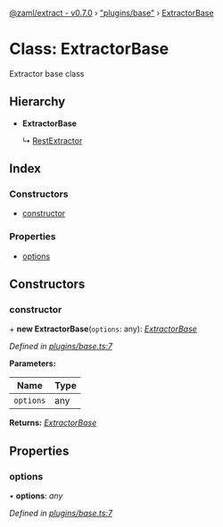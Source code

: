 [@zaml/extract - v0.7.0](../README.md) › ["plugins/base"](../modules/_plugins_base_.md) › [ExtractorBase](_plugins_base_.extractorbase.md)

# Class: ExtractorBase

Extractor base class

## Hierarchy

* **ExtractorBase**

  ↳ [RestExtractor](_plugins_rest_.restextractor.md)

## Index

### Constructors

* [constructor](_plugins_base_.extractorbase.md#constructor)

### Properties

* [options](_plugins_base_.extractorbase.md#options)

## Constructors

###  constructor

\+ **new ExtractorBase**(`options`: any): *[ExtractorBase](_plugins_base_.extractorbase.md)*

*Defined in [plugins/base.ts:7](https://github.com/nexushubs/zaml-lang/blob/226a4c7/packages/zaml-extract/src/plugins/base.ts#L7)*

**Parameters:**

Name | Type |
------ | ------ |
`options` | any |

**Returns:** *[ExtractorBase](_plugins_base_.extractorbase.md)*

## Properties

###  options

• **options**: *any*

*Defined in [plugins/base.ts:7](https://github.com/nexushubs/zaml-lang/blob/226a4c7/packages/zaml-extract/src/plugins/base.ts#L7)*

